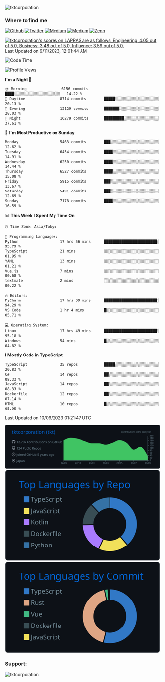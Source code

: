 <p align="left"> <img src="https://komarev.com/ghpvc/?username=tktcorporation&label=Profile%20views&color=0e75b6&style=flat" alt="tktcorporation" /> </p>

<h3>Where to find me</h3>
<p>
<a href="https://github.com/tktcorporation" target="_blank"><img alt="Github" src="https://img.shields.io/badge/GitHub-%2312100E.svg?&style=for-the-badge&logo=Github&logoColor=white" /></a>
<a href="https://twitter.com/tktcorporation" target="_blank"><img alt="Twitter" src="https://img.shields.io/badge/twitter-%231DA1F2.svg?&style=for-the-badge&logo=twitter&logoColor=white" /></a>
<a href="https://www.linkedin.com/in/tktcorporation" target="_blank"><img alt="Medium" src="https://img.shields.io/badge/linkdin-0a66c2.svg?&style=for-the-badge&logo=linkedin&logoColor=white" /></a>
<a href="https://qiita.com/tktcorporation" target="_blank"><img alt="Medium" src="https://img.shields.io/badge/qiita-55C500.svg?&style=for-the-badge&logo=qiita&logoColor=white" /></a>
<a href="https://zenn.dev/tktcorporation" target="_blank"><img alt="Zenn" src="https://img.shields.io/badge/Zenn-3EA8FF.svg?&style=for-the-badge&logo=Zenn&logoColor=white" /></a>
</p>

<!--START_SECTION:lapras-card-->
<p ><a href="https://lapras.com/public/tktcorporation" target="_blank" rel="noopener noreferrer"><img alt="tktcorporation's scores on LAPRAS are as follows: Engineering: 4.05 out of 5.0, Business: 3.48 out of 5.0, Influence: 3.59 out of 5.0." src="https://lapras-card-generator.vercel.app/api/svg?e=4.05&b=3.48&i=3.59&b1=%23232323&b2=%236d6d6d&i1=%23212121&i2=%23818181&l=en" width="300" ></a>  
Last Updated on 9/11/2023, 12:01:44 AM</p>
<!--END_SECTION:lapras-card-->
  
<!--START_SECTION:waka-->
![Code Time](http://img.shields.io/badge/Code%20Time-1%2C141%20hrs%2035%20mins-blue)

![Profile Views](http://img.shields.io/badge/Profile%20Views-17-blue)

**I'm a Night 🦉** 

```text
🌞 Morning                6156 commits        ████░░░░░░░░░░░░░░░░░░░░░   14.22 % 
🌆 Daytime                8714 commits        █████░░░░░░░░░░░░░░░░░░░░   20.13 % 
🌃 Evening                12129 commits       ███████░░░░░░░░░░░░░░░░░░   28.03 % 
🌙 Night                  16279 commits       █████████░░░░░░░░░░░░░░░░   37.61 % 
```
📅 **I'm Most Productive on Sunday** 

```text
Monday                   5463 commits        ███░░░░░░░░░░░░░░░░░░░░░░   12.62 % 
Tuesday                  6454 commits        ████░░░░░░░░░░░░░░░░░░░░░   14.91 % 
Wednesday                6250 commits        ████░░░░░░░░░░░░░░░░░░░░░   14.44 % 
Thursday                 6527 commits        ████░░░░░░░░░░░░░░░░░░░░░   15.08 % 
Friday                   5915 commits        ███░░░░░░░░░░░░░░░░░░░░░░   13.67 % 
Saturday                 5491 commits        ███░░░░░░░░░░░░░░░░░░░░░░   12.69 % 
Sunday                   7178 commits        ████░░░░░░░░░░░░░░░░░░░░░   16.59 % 
```


📊 **This Week I Spent My Time On** 

```text
🕑︎ Time Zone: Asia/Tokyo

💬 Programming Languages: 
Python                   17 hrs 56 mins      ████████████████████████░   95.79 % 
TypeScript               21 mins             ░░░░░░░░░░░░░░░░░░░░░░░░░   01.95 % 
YAML                     13 mins             ░░░░░░░░░░░░░░░░░░░░░░░░░   01.21 % 
Vue.js                   7 mins              ░░░░░░░░░░░░░░░░░░░░░░░░░   00.68 % 
textmate                 2 mins              ░░░░░░░░░░░░░░░░░░░░░░░░░   00.22 % 

🔥 Editors: 
PyCharm                  17 hrs 39 mins      ████████████████████████░   94.29 % 
VS Code                  1 hr 4 mins         █░░░░░░░░░░░░░░░░░░░░░░░░   05.71 % 

💻 Operating System: 
Linux                    17 hrs 49 mins      ████████████████████████░   95.18 % 
Windows                  54 mins             █░░░░░░░░░░░░░░░░░░░░░░░░   04.82 % 
```

**I Mostly Code in TypeScript** 

```text
TypeScript               35 repos            █████░░░░░░░░░░░░░░░░░░░░   20.83 % 
C#                       14 repos            ██░░░░░░░░░░░░░░░░░░░░░░░   08.33 % 
JavaScript               14 repos            ██░░░░░░░░░░░░░░░░░░░░░░░   08.33 % 
Dockerfile               12 repos            ██░░░░░░░░░░░░░░░░░░░░░░░   07.14 % 
HTML                     10 repos            █░░░░░░░░░░░░░░░░░░░░░░░░   05.95 % 
```




 Last Updated on 10/09/2023 01:21:47 UTC
<!--END_SECTION:waka-->

[![](https://raw.githubusercontent.com/tktcorporation/tktcorporation/master/profile-summary-card-output/github_dark/0-profile-details.svg)](https://github.com/vn7n24fzkq/github-profile-summary-cards)
[![](https://raw.githubusercontent.com/tktcorporation/tktcorporation/master/profile-summary-card-output/github_dark/1-repos-per-language.svg)](https://github.com/vn7n24fzkq/github-profile-summary-cards) [![](https://raw.githubusercontent.com/tktcorporation/tktcorporation/master/profile-summary-card-output/github_dark/2-most-commit-language.svg)](https://github.com/vn7n24fzkq/github-profile-summary-cards)

<h3 align="left">Support:</h3>
<p><a href="https://www.buymeacoffee.com/tktcorporation"> <img align="left" src="https://cdn.buymeacoffee.com/buttons/v2/default-yellow.png" height="50" width="210" alt="tktcorporation" /></a></p><br><br>

